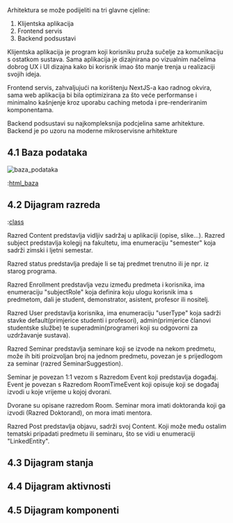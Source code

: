 Arhitektura se može podijeliti na tri glavne cjeline:

1. Klijentska aplikacija
2. Frontend servis
3. Backend podsustavi

Klijentska aplikacija je program koji korisniku pruža sučelje za komunikaciju s ostatkom sustava. Sama aplikacija je dizajnirana po vizualnim načelima dobrog UX i UI dizajna kako bi korisnik imao što manje trenja u realizaciji svojih ideja.

Frontend servis, zahvaljujući na korištenju NextJS-a kao radnog okvira, sama web aplikacija bi bila optimizirana za što veće performanse i minimalno kašnjenje kroz uporabu caching metoda i pre-renderiranim komponentama.

Backend podsustavi su najkompleksnija podcjelina same arhitekture. Backend je po uzoru na moderne mikroservisne arhitekture

## 4.1 Baza podataka

![baza_podataka](./images/skica_bp.png)

:[html_baza](../images/Baza-raspisano.html)

## 4.2 Dijagram razreda

:[class](../diagrams/UMLClass/class.pu)

Razred Content predstavlja vidljiv sadržaj u aplikaciji (opise, slike...). Razred subject predstavlja kolegij na fakultetu, ima enumeraciju "semester" koja sadrži zimski i ljetni semestar.

Razred status predstavlja predaje li se taj predmet trenutno ili je npr. iz starog programa.

Razred Enrollment predstavlja vezu između predmeta i korisnika, ima enumeraciju "subjectRole" koja definira koju ulogu korisnik ima s predmetom, dali je student, demonstrator, asistent, profesor ili nositelj.

Razred User predstavlja korisnika, ima enumeraciju "userType" koja sadrži stavke default(primjerice studenti i profesori), admin(primjerice članovi studentske službe) te superadmin(programeri koji su odgovorni za uzdržavanje sustava).

Razred Seminar predstavlja seminare koji se izvode na nekom predmetu, može ih biti proizvoljan broj na jednom predmetu, povezan je s prijedlogom za seminar (razred SeminarSuggestion).

Seminar je povezan 1:1 vezom s Razredom Event koji predstavlja događaj. Event je povezan s Razredom RoomTimeEvent koji opisuje koji se događaj izvodi u koje vrijeme u kojoj dvorani.

Dvorane su opisane razredom Room. Seminar mora imati doktoranda koji ga izvodi (Razred Doktorand), on mora imati mentora.

Razred Post predstavlja objavu, sadrži svoj Content. Koji može među ostalim tematski pripadati predmetu ili seminaru, što se vidi u enumeraciji "LinkedEntity".

## 4.3 Dijagram stanja

## 4.4 Dijagram aktivnosti

## 4.5 Dijagram komponenti
